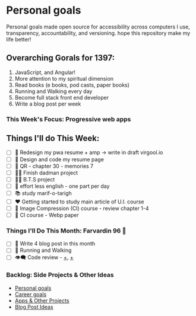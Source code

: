 # Personal goals

Personal goals made open source for accessibility across computers I use, transparency, accountability, and versioning. hope this repository make my life better!

## Overarching Gorals for 1397:

1.  JavaScript, and Angular!
2.  ‌More attention to my spiritual dimension
3.  Read books (e books, pod casts, paper books)
4.  Running and Walking every day
5.  Become full stack front end developer
6.  Write a blog post per week

### This Week's Focus: Progressive web apps

## Things I'll do This Week:

[//]: # "categories: university, dev, study, health, blogging"

* [ ] 📝 Redesign my pwa resume + amp -> write in draft virgool.io
* [ ] 💖 Design and code my resume page
* [ ] 📖 QR - chapter 30 - memories 7
* [ ] 👨‍💻 Finish dadman project
* [ ] 👨‍💻 B.T.S project
* [ ] 💬 effort less english - one part per day
* [ ] 📚 study marif-o-tarigh
* [ ] ❤️ Getting started to study main article of U.I. course
* [ ] 📒 Image Compression (CI) course - review chapter 1-4
* [ ] 📃 CI course - Webp paper

### Things I'll Do This Month: Farvardin 96 🌺

* [ ] 📝 Write 4 blog post in this month
* [ ] 🏃 Running and Walking
* [ ] 👁‍🗨 Code review - [+](https://github.com/aviabird/yatrum), [+](https://github.com/aviabird/angularspree)

### Backlog: Side Projects & Other Ideas

* [Personal goals](https://github.com/mmdsharifi/personal-goals/blob/master/asDeveloper.md)
* [Career goals](https://github.com/mmdsharifi/personal-goals/blob/master/asStudent.md)
* [Apps & Other Projects](https://github.com/mmdsharifi/personal-goals/blob/master/ideas-and-misc/app-ideas.md)
* [Blog Post Ideas](https://github.com/mmdsharifi/personal-goals/blob/master/ideas-and-misc/blog-ideas.md)

